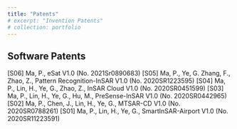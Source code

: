 ```yaml
---
title: "Patents"
# excerpt: "Invention Patents"
# collection: portfolio
---
```

Software Patents
------
[S06] Ma, P., eSat V1.0 (No. 2021Sr0890683)
[S05] Ma, P., Ye, G. Zhang, F., Zhao, Z., Pattern Recognition-InSAR V1.0 (No. 2020SR1223595) [S04] Ma, P., Lin, H., Ye, G., Zhao, Z., InSAR Cloud V1.0 (No. 2020SR0451599)
[S03] Ma, P., Lin, H., Ye, G., Hu, M., PreSense-InSAR V1.0 (No. 2020SR0442965)
[S02] Ma, P., Chen, J., Lin, H., Ye, G., MTSAR-CD V1.0 (No. 2020SR0788261)
[S01] Ma, P., Lin, H., Ye, G., SmartInSAR-Airport V1.0 (No. 2020SR11223591)
